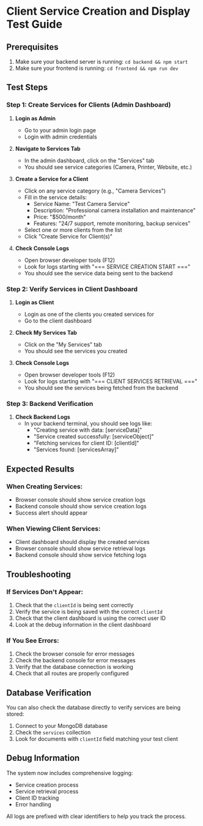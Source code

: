 # Client Service Creation and Display Test Guide

## Prerequisites
1. Make sure your backend server is running: `cd backend && npm start`
2. Make sure your frontend is running: `cd frontend && npm run dev`

## Test Steps

### Step 1: Create Services for Clients (Admin Dashboard)

1. **Login as Admin**
   - Go to your admin login page
   - Login with admin credentials

2. **Navigate to Services Tab**
   - In the admin dashboard, click on the "Services" tab
   - You should see service categories (Camera, Printer, Website, etc.)

3. **Create a Service for a Client**
   - Click on any service category (e.g., "Camera Services")
   - Fill in the service details:
     - Service Name: "Test Camera Service"
     - Description: "Professional camera installation and maintenance"
     - Price: "$500/month"
     - Features: "24/7 support, remote monitoring, backup services"
   - Select one or more clients from the list
   - Click "Create Service for Client(s)"

4. **Check Console Logs**
   - Open browser developer tools (F12)
   - Look for logs starting with "=== SERVICE CREATION START ==="
   - You should see the service data being sent to the backend

### Step 2: Verify Services in Client Dashboard

1. **Login as Client**
   - Login as one of the clients you created services for
   - Go to the client dashboard

2. **Check My Services Tab**
   - Click on the "My Services" tab
   - You should see the services you created

3. **Check Console Logs**
   - Open browser developer tools (F12)
   - Look for logs starting with "=== CLIENT SERVICES RETRIEVAL ==="
   - You should see the services being fetched from the backend

### Step 3: Backend Verification

1. **Check Backend Logs**
   - In your backend terminal, you should see logs like:
     - "Creating service with data: [serviceData]"
     - "Service created successfully: [serviceObject]"
     - "Fetching services for client ID: [clientId]"
     - "Services found: [servicesArray]"

## Expected Results

### When Creating Services:
- Browser console should show service creation logs
- Backend console should show service creation logs
- Success alert should appear

### When Viewing Client Services:
- Client dashboard should display the created services
- Browser console should show service retrieval logs
- Backend console should show service fetching logs

## Troubleshooting

### If Services Don't Appear:
1. Check that the `clientId` is being sent correctly
2. Verify the service is being saved with the correct `clientId`
3. Check that the client dashboard is using the correct user ID
4. Look at the debug information in the client dashboard

### If You See Errors:
1. Check the browser console for error messages
2. Check the backend console for error messages
3. Verify that the database connection is working
4. Check that all routes are properly configured

## Database Verification

You can also check the database directly to verify services are being stored:

1. Connect to your MongoDB database
2. Check the `services` collection
3. Look for documents with `clientId` field matching your test client

## Debug Information

The system now includes comprehensive logging:
- Service creation process
- Service retrieval process
- Client ID tracking
- Error handling

All logs are prefixed with clear identifiers to help you track the process. 